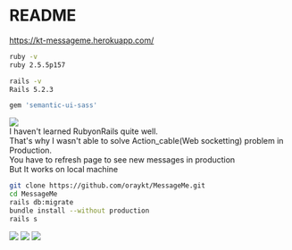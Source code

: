 # README

https://kt-messageme.herokuapp.com/


```bash
ruby -v 
ruby 2.5.5p157 

rails -v
Rails 5.2.3

gem 'semantic-ui-sass'
```
![](https://i.imgur.com/NUyFg1c.png) <br/>
I haven't learned RubyonRails quite well. <br/>
That's why I wasn't able to solve Action_cable(Web socketting) problem in Production.<br/>
You have to refresh page to see new messages in production<br/>
But It works on local machine
```bash
git clone https://github.com/oraykt/MessageMe.git
cd MessageMe
rails db:migrate
bundle install --without production
rails s
```

![](https://i.imgur.com/pspdd1J.png)
![](https://i.imgur.com/qSAa6t3.png)
![](https://i.imgur.com/Y33nxwy.png)